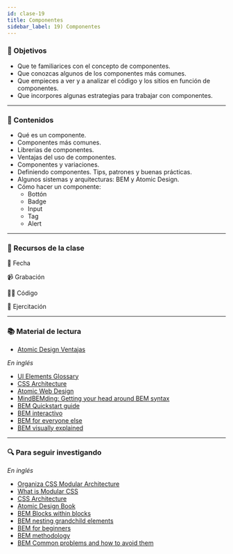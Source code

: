 ```yaml
---
id: clase-19
title: Componentes
sidebar_label: 19) Componentes
---
```


### 🏁 Objetivos

- Que te familiarices con el concepto de componentes.
- Que conozcas algunos de los componentes más comunes.
- Que empieces a ver y a analizar el código y los sitios en función de componentes.
- Que incorpores algunas estrategias para trabajar con componentes.

---

### 📝 Contenidos

- Qué es un componente.
- Componentes más comunes.
- Librerías de componentes.
- Ventajas del uso de componentes.
- Componentes y variaciones.
- Definiendo componentes. Tips, patrones y buenas prácticas.
- Algunos sistemas y arquitecturas: BEM y Atomic Design.
- Cómo hacer un componente:
  - Bottón
  - Badge
  - Input
  - Tag
  - Alert

---

### 🚀 Recursos de la clase

📆 Fecha

📹 Grabación

👩‍💻 Código

💪 Ejercitación

---

### 📚 Material de lectura

- [Atomic Design Ventajas](https://uifrommars.com/atomic-design-ventajas/)

_En inglés_

- [UI Elements Glossary](https://careerfoundry.com/en/blog/ui-design/ui-element-glossary/)
- [CSS Architecture](https://philipwalton.com/articles/css-architecture/)
- [Atomic Web Design](https://bradfrost.com/blog/post/atomic-web-design/)
- [MindBEMding: Getting your head around BEM syntax](https://csswizardry.com/2013/01/mindbemding-getting-your-head-round-bem-syntax/)
- [BEM Quickstart guide](https://scalablecss.com/bem-quickstart-guide/)
- [BEM interactivo](https://9elements.com/bem-cheat-sheet/)
- [BEM for everyone else](https://medium.com/@davehouse_80809/bem-for-everyone-else-89ccc8ad66f2)
- [BEM visually explained](https://keepinguptodate.com/pages/2020/05/bem-visually-explained/)

---

### 🔍 Para seguir investigando

_En inglés_

- [Organiza CSS Modular Architecture](https://snipcart.com/blog/organize-css-modular-architecture)
- [What is Modular CSS](https://spaceninja.com/2018/09/18/what-is-modular-css/)
- [CSS Architecture](https://zellwk.com/blog/css-architecture-1/)
- [Atomic Design Book](https://atomicdesign.bradfrost.com/table-of-contents/)
- [BEM Blocks within blocks](https://scalablecss.com/bem-blocks-within-blocks/)
- [BEM nesting grandchild elements](https://scalablecss.com/bem-nesting-grandchild-elements/)
- [BEM for beginners](https://www.smashingmagazine.com/2018/06/bem-for-beginners/)
- [BEM methodology](https://en.bem.info/methodology/)
- [BEM Common problems and how to avoid them](https://www.smashingmagazine.com/2016/06/battling-bem-extended-edition-common-problems-and-how-to-avoid-them/)
